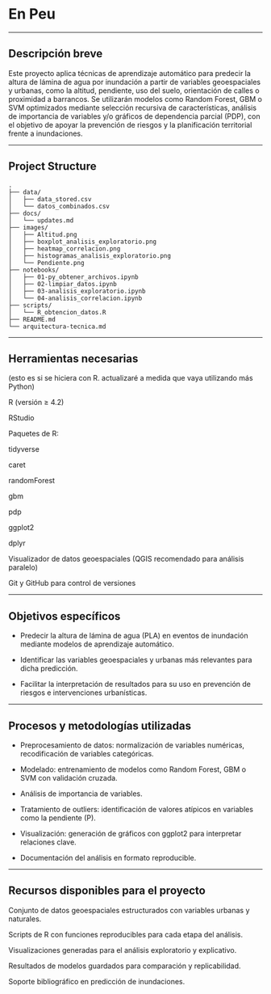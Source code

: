 # En Peu

---

## Descripción breve

Este proyecto aplica técnicas de aprendizaje automático para predecir la altura de lámina de agua por inundación a partir de variables geoespaciales y urbanas, como la altitud, pendiente, uso del suelo, orientación de calles o proximidad a barrancos. Se utilizarán modelos como Random Forest, GBM o SVM optimizados mediante selección recursiva de características, análisis de importancia de variables y/o gráficos de dependencia parcial (PDP), con el objetivo de apoyar la prevención de riesgos y la planificación territorial frente a inundaciones.

---

## Project Structure

```
.
├── data/
│   ├── data_stored.csv
│   └── datos_combinados.csv
├── docs/
│   └── updates.md
├── images/
│   ├── Altitud.png
│   ├── boxplot_analisis_exploratorio.png
│   ├── heatmap_correlacion.png
│   ├── histogramas_analisis_exploratorio.png
│   └── Pendiente.png
├── notebooks/
│   ├── 01-py_obtener_archivos.ipynb
│   ├── 02-limpiar_datos.ipynb
│   ├── 03-analisis_exploratorio.ipynb
│   └── 04-analisis_correlacion.ipynb
├── scripts/
│   └── R_obtencion_datos.R
├── README.md
└── arquitectura-tecnica.md
```

---

## Herramientas necesarias

(esto es si se hiciera con R. actualizaré a medida que vaya utilizando más Python)

R (versión ≥ 4.2)

RStudio

Paquetes de R:

tidyverse

caret

randomForest

gbm

pdp

ggplot2

dplyr

Visualizador de datos geoespaciales (QGIS recomendado para análisis paralelo)

Git y GitHub para control de versiones

---

## Objetivos específicos

* Predecir la altura de lámina de agua (PLA) en eventos de inundación mediante modelos de aprendizaje automático.

* Identificar las variables geoespaciales y urbanas más relevantes para dicha predicción.

* Facilitar la interpretación de resultados para su uso en prevención de riesgos e intervenciones urbanísticas.

---

## Procesos y metodologías utilizadas

* Preprocesamiento de datos: normalización de variables numéricas, recodificación de variables categóricas.

* Modelado: entrenamiento de modelos como Random Forest, GBM o SVM con validación cruzada.

* Análisis de importancia de variables.

* Tratamiento de outliers: identificación de valores atípicos en variables como la pendiente (P).

* Visualización: generación de gráficos con ggplot2 para interpretar relaciones clave.

* Documentación del análisis en formato reproducible.

---

## Recursos disponibles para el proyecto

Conjunto de datos geoespaciales estructurados con variables urbanas y naturales.

Scripts de R con funciones reproducibles para cada etapa del análisis.

Visualizaciones generadas para el análisis exploratorio y explicativo.

Resultados de modelos guardados para comparación y replicabilidad.

Soporte bibliográfico en predicción de inundaciones.
